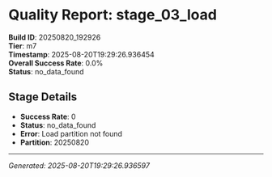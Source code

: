 # Quality Report: stage_03_load

**Build ID**: 20250820_192926  
**Tier**: m7  
**Timestamp**: 2025-08-20T19:29:26.936454  
**Overall Success Rate**: 0.0%  
**Status**: no_data_found

## Stage Details

- **Success Rate**: 0
- **Status**: no_data_found
- **Error**: Load partition not found
- **Partition**: 20250820

---
*Generated: 2025-08-20T19:29:26.936597*
